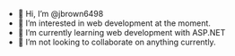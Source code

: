 - 👋 Hi, I’m @jbrown6498
- 👀 I’m interested in web development at the moment.
- 🌱 I’m currently learning web development with ASP.NET
- 💞️ I’m not looking to collaborate on anything currently.

<!---
jbrown6498/jbrown6498 is a ✨ special ✨ repository because its `README.md` (this file) appears on your GitHub profile.
You can click the Preview link to take a look at your changes.
--->
